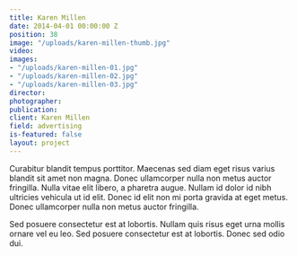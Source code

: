 ```yaml
---
title: Karen Millen
date: 2014-04-01 00:00:00 Z
position: 38
image: "/uploads/karen-millen-thumb.jpg"
video: 
images:
- "/uploads/karen-millen-01.jpg"
- "/uploads/karen-millen-02.jpg"
- "/uploads/karen-millen-03.jpg"
director: 
photographer: 
publication: 
client: Karen Millen
field: advertising
is-featured: false
layout: project
---
```


Curabitur blandit tempus porttitor. Maecenas sed diam eget risus varius blandit sit amet non magna. Donec ullamcorper nulla non metus auctor fringilla. Nulla vitae elit libero, a pharetra augue. Nullam id dolor id nibh ultricies vehicula ut id elit. Donec id elit non mi porta gravida at eget metus. Donec ullamcorper nulla non metus auctor fringilla.

Sed posuere consectetur est at lobortis. Nullam quis risus eget urna mollis ornare vel eu leo. Sed posuere consectetur est at lobortis. Donec sed odio dui.